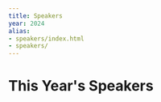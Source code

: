 ```yaml
---
title: Speakers
year: 2024
alias:
- speakers/index.html
- speakers/
---
```


# This Year's Speakers

<div class="icon-hr"></div>

<br>